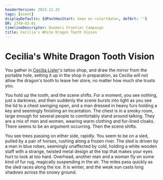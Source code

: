 ```yaml
---
headerVersion: 2023.11.25
tags: [event]
displayDefaults: {dPastHasStart: Seen on <startdate>, defArt: ''}
DR: 1749-03-01
timelineDescriptor: Dunmari Frontier Campaign
title: Cecilia's White Dragon Tooth Vision
---
```

# Cecilia's White Dragon Tooth Vision

You gather in [Cecilia Lister](<../../../people/tollenders/cecilia-lister.md>)'s tattoo shop, and draw the mirror from the portable hole, setting it up in the shop in preparation, as Cecilia will not allow the dragon's tooth to leave her store, no matter how much she trusts you.

You hold up the tooth, and the scene shifts. For a moment, you see nothing, just a darkness, and then suddenly the scene bursts into light as you see the lid to a chest swinging open, and a man dressed in heavy furs holding a key and seemingly finishing an incantation. The chest is in a smoky room, large enough for several people to comfortably stand around talking. They are a mix of men and women, wearing warm clothing and fur-lined cloaks. There seems to be an argument occurring. Then the scene shifts. 

You see trees passing on either side, rapidly. You seem to be on a sled, pulled by a pair of horses, rushing along a frozen river. The sled is driven by a man in blue robes, seemingly unaffected by cold, holding a white wooden staff with a strange, twisted metal design at the top that makes your eyes hurt to look at too hard. Overhead, another man and a woman fly on some kind of fur rug, magically suspending in the air. The miles pass quickly as the sled races along the ice. It is winter, and the weak sun casts long shadows across the snowy ground.

